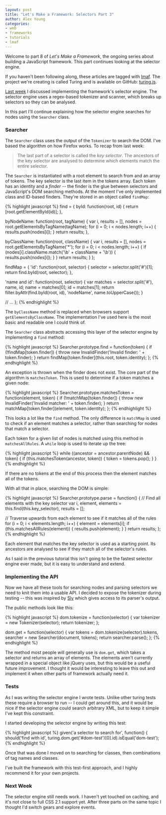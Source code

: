 ```yaml
---
layout: post
title: "Let's Make a Framework: Selectors Part 3"
author: Alex Young
categories: 
- web
- frameworks
- tutorials
- lmaf
---
```


Welcome to part 8 of *Let's Make a Framework*, the ongoing series about building a JavaScript framework. This part continues looking at the selector engine.

If you haven't been following along, these articles are tagged with [lmaf](http://dailyjs.com/tags.html#lmaf). The project we're creating is called Turing and is available on GitHub: [turing.js](http://github.com/alexyoung/turing.js/).

[Last week](http://dailyjs.com/2010/04/08/framework-part-7-selectors/) I discussed implementing the framework's selector engine. The selector engine uses a regex-based tokenizer and scanner, which breaks up selectors so they can be analysed.

In this part I'll continue explaining how the selector engine searches for nodes using the <code>Searcher</code> class.

### Searcher

The <code>Searcher</code> class uses the output of the <code>Tokenizer</code> to search the DOM. I've based the algorithm on how Firefox works. To recap from last week:

> The last part of a selector is called the *key selector*. The ancestors of the key selector are analysed to determine which elements match the entire selector.

The <code>Searcher</code> is instantiated with a root element to search from and an array of tokens. The key selector is the last item in the tokens array. Each token has an identity and a *finder* -- the finder is the glue between selectors and JavaScript's DOM searching methods. At the moment I've only implemented class and ID-based finders. They're stored in an object called <code>findMap</code>:

{% highlight javascript %}
find = {
  byId: function(root, id) {
    return [root.getElementById(id)];
  },

  byNodeName: function(root, tagName) {
    var i, results = [], nodes = root.getElementsByTagName(tagName);
    for (i = 0; i < nodes.length; i++) {
      results.push(nodes[i]);
    }
    return results;
  },

  byClassName: function(root, className) {
    var i, results = [], nodes = root.getElementsByTagName('*');
    for (i = 0; i < nodes.length; i++) {
      if (nodes[i].className.match('\\b' + className + '\\b')) {
        results.push(nodes[i]);
      }
    }
    return results;
  }
};

findMap = {
  'id': function(root, selector) {
    selector = selector.split('#')[1];
    return find.byId(root, selector);
  },

  'name and id': function(root, selector) {
    var matches = selector.split('#'), name, id;
    name = matches[0];
    id = matches[1];
    return filter.byAttr(find.byId(root, id), 'nodeName', name.toUpperCase());
  }

  // ...
};
{% endhighlight %}

The <code>byClassName</code> method is replaced when browsers support <code>getElementsByClassName</code>. The implementation I've used here is the most basic and readable one I could think of.

The <code>Searcher</code> class abstracts accessing this layer of the selector engine by implementing a <code>find</code> method:

{% highlight javascript %}
Searcher.prototype.find = function(token) {
  if (!findMap[token.finder]) {
    throw new InvalidFinder('Invalid finder: ' + token.finder); 
  }
  return findMap[token.finder](this.root, token.identity); 
};
{% endhighlight %}

An exception is thrown when the finder does not exist. The core part of the algorithm is <code>matchesToken</code>. This is used to determine if a token matches a given node:

{% highlight javascript %}
Searcher.prototype.matchesToken = function(element, token) {
  if (!matchMap[token.finder]) {
    throw new InvalidFinder('Invalid matcher: ' + token.finder); 
  }
  return matchMap[token.finder](element, token.identity);
};
{% endhighlight %}

This looks a lot like the <code>find</code> method. The only difference is <code>matchMap</code> is used to check if an element matches a selector, rather than searching for nodes that match a selector.

Each token for a given list of nodes is matched using this method in <code>matchesAllRules</code>. A <code>while</code> loop is used to iterate up the tree:

{% highlight javascript %}
while ((ancestor = ancestor.parentNode) && token) {
  if (this.matchesToken(ancestor, token)) {
    token = tokens.pop();
  }
}
{% endhighlight %}

If there are no tokens at the end of this process then the element matches all of the tokens.

With all that in place, searching the DOM is simple:

{% highlight javascript %}
Searcher.prototype.parse = function() {
  // Find all elements with the key selector
  var i, element, elements = this.find(this.key_selector), results = [];

  // Traverse upwards from each element to see if it matches all of the rules
  for (i = 0; i < elements.length; i++) {
    element = elements[i];
    if (this.matchesAllRules(element)) {
      results.push(element);
    }
  }
  return results;
};
{% endhighlight %}

Each element that matches the key selector is used as a starting point. Its ancestors are analysed to see if they match all of the selector's rules.

As I said in the previous tutorial this isn't going to be the fastest selector engine ever made, but it is easy to understand and extend.

### Implementing the API

Now we have all these tools for searching nodes and parsing selectors we need to knit them into a usable API. I decided to expose the tokenizer during testing -- this was inspired by [Sly](http://github.com/digitarald/sly/) which gives access to its parser's output.

The public methods look like this:

{% highlight javascript %}
dom.tokenize = function(selector) {
  var tokenizer = new Tokenizer(selector);
  return tokenizer;
};

dom.get = function(selector) {
  var tokens = dom.tokenize(selector).tokens,
      searcher = new Searcher(document, tokens);
  return searcher.parse();
};
{% endhighlight %}

The method most people will generally use is <code>dom.get</code>, which takes a selector and returns an array of elements. The elements aren't currently wrapped in a special object like jQuery uses, but this would be a useful future improvement. I thought it would be interesting to leave this out and implement it when other parts of framework actually need it.

### Tests

As I was writing the selector engine I wrote tests. Unlike other turing tests these require a browser to run -- I could get around this, and it would be nice if the selector engine could search arbitrary XML, but to keep it simple I've kept this constraint.

I started developing the selector engine by writing this test:

{% highlight javascript %}
  given('a selector to search for', function() {
    should('find with id', turing.dom.get('#dom-test')[0].id).isEqual('dom-test');
{% endhighlight %}

Once that was done I moved on to searching for classes, then combinations of tag names and classes.

I've built the framework with this test-first approach, and I highly recommend it for your own projects.

### Next Week

The selector engine still needs work. I haven't yet touched on caching, and it's not close to full CSS 2.1 support yet. After three parts on the same topic I thought I'd switch gears and explore events.
